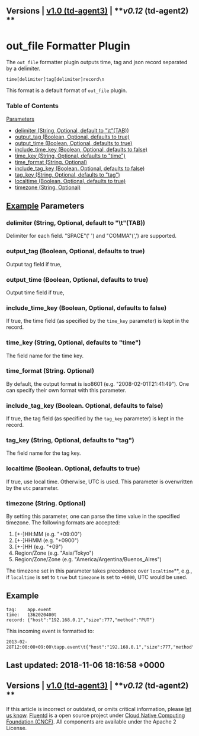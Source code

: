 
Versions \| [v1.0 (td-agent3)](/v1.0/articles/formatter_out_file) \|
***v0.12* (td-agent2) **
------------------------------------------------------------------------

out\_file Formatter Plugin
==========================

The `out_file` formatter plugin outputs time, tag and json record
separated by a delimiter.

``` {.CodeRay}
time[delimiter]tag[delimiter]record\n
```

This format is a default format of `out_file` plugin.


### Table of Contents

[Parameters](#parameters)

-   [delimiter (String, Optional, default to
    "\\t"(TAB))](#delimiter-(string,-optional,-default-to-%E2%80%9C%5Ct%E2%80%9D(tab)))
-   [output\_tag (Boolean, Optional, defaults to
    true)](#output_tag-(boolean,-optional,-defaults-to-true))
-   [output\_time (Boolean, Optional, defaults to
    true)](#output_time-(boolean,-optional,-defaults-to-true))
-   [include\_time\_key (Boolean, Optional, defaults to
    false)](#include_time_key-(boolean,-optional,-defaults-to-false))
-   [time\_key (String, Optional, defaults to
    "time")](#time_key-(string,-optional,-defaults-to-%E2%80%9Ctime%E2%80%9D))
-   [time\_format (String. Optional)](#time_format-(string.-optional))
-   [include\_tag\_key (Boolean. Optional, defaults to
    false)](#include_tag_key-(boolean.-optional,-defaults-to-false))
-   [tag\_key (String, Optional, defaults to
    "tag")](#tag_key-(string,-optional,-defaults-to-%E2%80%9Ctag%E2%80%9D))
-   [localtime (Boolean. Optional, defaults to
    true)](#localtime-(boolean.-optional,-defaults-to-true))
-   [timezone (String. Optional)](#timezone-(string.-optional))

[Example](#example)
Parameters
----------

### delimiter (String, Optional, default to "\\t"(TAB))

Delimiter for each field. "SPACE"(' ') and "COMMA"(',') are supported.

### output\_tag (Boolean, Optional, defaults to true)

Output tag field if true,

### output\_time (Boolean, Optional, defaults to true)

Output time field if true,

### include\_time\_key (Boolean, Optional, defaults to false)

If true, the time field (as specified by the `time_key` parameter) is
kept in the record.

### time\_key (String, Optional, defaults to "time")

The field name for the time key.

### time\_format (String. Optional)

By default, the output format is iso8601 (e.g. "2008-02-01T21:41:49").
One can specify their own format with this parameter.

### include\_tag\_key (Boolean. Optional, defaults to false)

If true, the tag field (as specified by the `tag_key` parameter) is kept
in the record.

### tag\_key (String, Optional, defaults to "tag")

The field name for the tag key.

### localtime (Boolean. Optional, defaults to true)

If true, use local time. Otherwise, UTC is used. This parameter is
overwritten by the `utc` parameter.

### timezone (String. Optional)

By setting this parameter, one can parse the time value in the specified
timezone. The following formats are accepted:

1.  \[+-\]HH:MM (e.g. "+09:00")
2.  \[+-\]HHMM (e.g. "+0900")
3.  \[+-\]HH (e.g. "+09")
4.  Region/Zone (e.g. "Asia/Tokyo")
5.  Region/Zone/Zone (e.g. "America/Argentina/Buenos\_Aires")

The timezone set in this parameter takes precedence over
`localtime`\*\*, e.g., if `localtime` is set to `true` but `timezone` is
set to `+0000`, UTC would be used.

Example
-------

``` {.CodeRay}
tag:    app.event
time:   1362020400t
record: {"host":"192.168.0.1","size":777,"method":"PUT"}
```

This incoming event is formatted to:

``` {.CodeRay}
2013-02-28T12:00:00+09:00\tapp.event\t{"host":"192.168.0.1","size":777,"method":"PUT"}
```


Last updated: 2018-11-06 18:16:58 +0000
------------------------------------------------------------------------
Versions \| [v1.0 (td-agent3)](/v1.0/articles/formatter_out_file) \|
***v0.12* (td-agent2) **
------------------------------------------------------------------------

If this article is incorrect or outdated, or omits critical information,
please [let us
know](https://github.com/fluent/fluentd-docs/issues?state=open).
[Fluentd](http://www.fluentd.org/) is a open source project under [Cloud
Native Computing Foundation (CNCF)](https://cncf.io/). All components
are available under the Apache 2 License.
